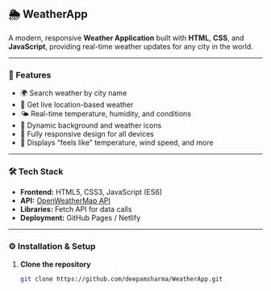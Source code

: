## 🌦️ WeatherApp

A modern, responsive **Weather Application** built with **HTML**, **CSS**, and **JavaScript**, providing real-time weather updates for any city in the world.  

---

### 🚀 Features

- 🌍 Search weather by city name  
- 📍 Get live location-based weather  
- 🌤️ Real-time temperature, humidity, and conditions  
- 🌈 Dynamic background and weather icons  
- 📱 Fully responsive design for all devices  
- 💨 Displays “feels like” temperature, wind speed, and more  

---

### 🛠️ Tech Stack

- **Frontend:** HTML5, CSS3, JavaScript (ES6)  
- **API:** [OpenWeatherMap API](https://openweathermap.org/api)  
- **Libraries:** Fetch API for data calls  
- **Deployment:** GitHub Pages / Netlify  

---

### ⚙️ Installation & Setup

1. **Clone the repository**
   ```bash
   git clone https://github.com/deepamsharma/WeatherApp.git
